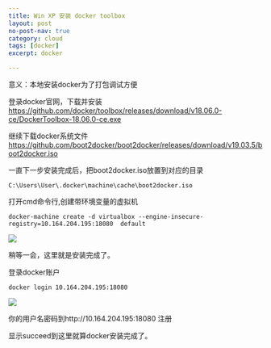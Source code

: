 ```yaml
---
title: Win XP 安装 docker toolbox
layout: post
no-post-nav: true
category: cloud
tags: [docker]
excerpt: docker

---
```




意义：本地安装docker为了打包调试方便

登录docker官网，下载并安装 https://github.com/docker/toolbox/releases/download/v18.06.0-ce/DockerToolbox-18.06.0-ce.exe

继续下载docker系统文件 https://github.com/boot2docker/boot2docker/releases/download/v19.03.5/boot2docker.iso

一直下一步安装完成后，把boot2docker.iso放置到对应的目录

```
C:\Users\User\.docker\machine\cache\boot2docker.iso
```

打开cmd命令行,创建带环境变量的虚拟机

```shell
docker-machine create -d virtualbox --engine-insecure-registry=10.164.204.195:18080  default
```

![](D:\GITHUB\jiaozongben.github.io\_posts\cloud\img\create_machine.png)

稍等一会，这里就是安装完成了。

登录docker账户

```shell
docker login 10.164.204.195:18080
```

![](D:\GITHUB\jiaozongben.github.io\_posts\cloud\img\docker_login.png)

你的用户名密码到http://10.164.204.195:18080 注册

显示succeed到这里就算docker安装完成了。

